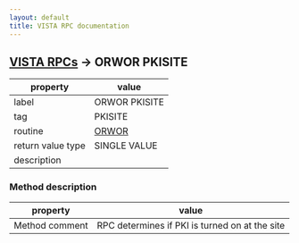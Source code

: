 ```yaml
---
layout: default
title: VISTA RPC documentation
---
```




## [VISTA RPCs](TableOfContent.md) &#8594; ORWOR PKISITE 

 property | value 
--- | --- 
 label | ORWOR PKISITE
 tag | PKISITE
 routine | [ORWOR](http://code.osehra.org/dox/Routine_ORWOR_source.html)
 return value type | SINGLE VALUE
 description | 


### Method description

 property | value 
--- | --- 
 Method comment | RPC determines if PKI is turned on at the site